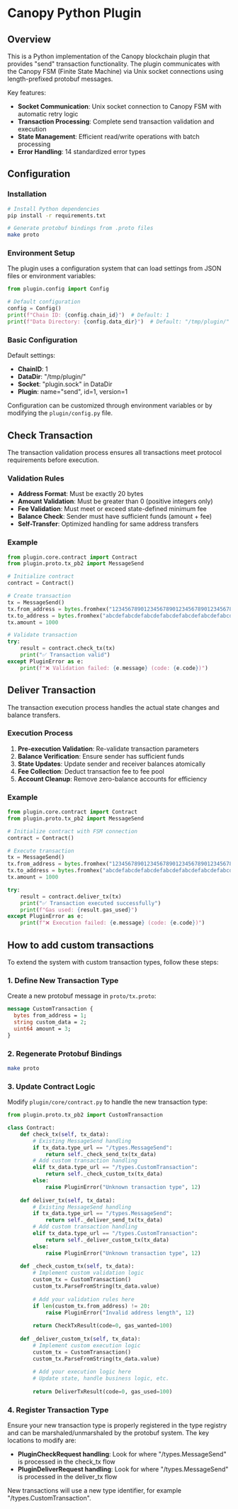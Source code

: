 # Canopy Python Plugin

## Overview

This is a Python implementation of the Canopy blockchain plugin that provides "send" transaction functionality. The plugin communicates with the Canopy FSM (Finite State Machine) via Unix socket connections using length-prefixed protobuf messages.

Key features:
- **Socket Communication**: Unix socket connection to Canopy FSM with automatic retry logic
- **Transaction Processing**: Complete send transaction validation and execution
- **State Management**: Efficient read/write operations with batch processing
- **Error Handling**: 14 standardized error types

## Configuration

### Installation

```bash
# Install Python dependencies
pip install -r requirements.txt

# Generate protobuf bindings from .proto files
make proto
```

### Environment Setup

The plugin uses a configuration system that can load settings from JSON files or environment variables:

```python
from plugin.config import Config

# Default configuration
config = Config()
print(f"Chain ID: {config.chain_id}")  # Default: 1
print(f"Data Directory: {config.data_dir}")  # Default: "/tmp/plugin/"
```

### Basic Configuration

Default settings:
- **ChainID**: 1
- **DataDir**: "/tmp/plugin/"
- **Socket**: "plugin.sock" in DataDir
- **Plugin**: name="send", id=1, version=1

Configuration can be customized through environment variables or by modifying the `plugin/config.py` file.

## Check Transaction

The transaction validation process ensures all transactions meet protocol requirements before execution.

### Validation Rules

- **Address Format**: Must be exactly 20 bytes
- **Amount Validation**: Must be greater than 0 (positive integers only)
- **Fee Validation**: Must meet or exceed state-defined minimum fee
- **Balance Check**: Sender must have sufficient funds (amount + fee)
- **Self-Transfer**: Optimized handling for same address transfers

### Example

```python
from plugin.core.contract import Contract
from plugin.proto.tx_pb2 import MessageSend

# Initialize contract
contract = Contract()

# Create transaction
tx = MessageSend()
tx.from_address = bytes.fromhex("1234567890123456789012345678901234567890")  # 20 bytes
tx.to_address = bytes.fromhex("abcdefabcdefabcdefabcdefabcdefabcdefabcd")    # 20 bytes  
tx.amount = 1000

# Validate transaction
try:
    result = contract.check_tx(tx)
    print("✅ Transaction valid")
except PluginError as e:
    print(f"❌ Validation failed: {e.message} (code: {e.code})")
```

## Deliver Transaction

The transaction execution process handles the actual state changes and balance transfers.

### Execution Process

1. **Pre-execution Validation**: Re-validate transaction parameters
2. **Balance Verification**: Ensure sender has sufficient funds
3. **State Updates**: Update sender and receiver balances atomically
4. **Fee Collection**: Deduct transaction fee to fee pool
5. **Account Cleanup**: Remove zero-balance accounts for efficiency

### Example

```python
from plugin.core.contract import Contract
from plugin.proto.tx_pb2 import MessageSend

# Initialize contract with FSM connection
contract = Contract()

# Execute transaction
tx = MessageSend()
tx.from_address = bytes.fromhex("1234567890123456789012345678901234567890")
tx.to_address = bytes.fromhex("abcdefabcdefabcdefabcdefabcdefabcdefabcd")
tx.amount = 1000

try:
    result = contract.deliver_tx(tx)
    print("✅ Transaction executed successfully")
    print(f"Gas used: {result.gas_used}")
except PluginError as e:
    print(f"❌ Execution failed: {e.message} (code: {e.code})")
```

## How to add custom transactions

To extend the system with custom transaction types, follow these steps:

### 1. Define New Transaction Type

Create a new protobuf message in `proto/tx.proto`:

```protobuf
message CustomTransaction {
  bytes from_address = 1;
  string custom_data = 2;
  uint64 amount = 3;
}
```

### 2. Regenerate Protobuf Bindings

```bash
make proto
```

### 3. Update Contract Logic

Modify `plugin/core/contract.py` to handle the new transaction type:

```python
from plugin.proto.tx_pb2 import CustomTransaction

class Contract:
    def check_tx(self, tx_data):
        # Existing MessageSend handling
        if tx_data.type_url == "/types.MessageSend":
            return self._check_send_tx(tx_data)
        # Add custom transaction handling
        elif tx_data.type_url == "/types.CustomTransaction":
            return self._check_custom_tx(tx_data)
        else:
            raise PluginError("Unknown transaction type", 12)
    
    def deliver_tx(self, tx_data):
        # Existing MessageSend handling
        if tx_data.type_url == "/types.MessageSend":
            return self._deliver_send_tx(tx_data)
        # Add custom transaction handling  
        elif tx_data.type_url == "/types.CustomTransaction":
            return self._deliver_custom_tx(tx_data)
        else:
            raise PluginError("Unknown transaction type", 12)
    
    def _check_custom_tx(self, tx_data):
        # Implement custom validation logic
        custom_tx = CustomTransaction()
        custom_tx.ParseFromString(tx_data.value)
        
        # Add your validation rules here
        if len(custom_tx.from_address) != 20:
            raise PluginError("Invalid address length", 12)
            
        return CheckTxResult(code=0, gas_wanted=100)
    
    def _deliver_custom_tx(self, tx_data):
        # Implement custom execution logic
        custom_tx = CustomTransaction()
        custom_tx.ParseFromString(tx_data.value)
        
        # Add your execution logic here
        # Update state, handle business logic, etc.
        
        return DeliverTxResult(code=0, gas_used=100)
```

### 4. Register Transaction Type

Ensure your new transaction type is properly registered in the type registry and can be marshaled/unmarshaled by the protobuf system. The key locations to modify are:

- **PluginCheckRequest handling**: Look for where "/types.MessageSend" is processed in the check_tx flow
- **PluginDeliverRequest handling**: Look for where "/types.MessageSend" is processed in the deliver_tx flow

New transactions will use a new type identifier, for example "/types.CustomTransaction".
